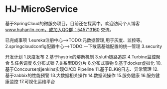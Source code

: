 # HJ-MicroService
基于SpringCloud的微服务项目，目前还在探索中。欢迎访问个人博客 www.huhanlin.com，或加入QQ群：545713160 交流。

已完成事项
1.eureka注册中心-->TODO:元数据管理,用于灰度、监控等。
2.springcloudconfig配置中心-->TODO:一下散落基础配置的统一管理
3.security

开发计划
1.灰度发布
2.基于hystrix的熔断机制
3.sluth链路追踪
4.Turbine监控聚合
5.任务调度
6.分布式锁
7.关系型DB分片
8.分布式事物
9.基于docker虚拟化
10.基于Concourse或jenkins实现CI/CD Pipeline
11.基于ELK的日志、异常管理
12.基于zabbix的性能预警
13.大数据相关操作
14.数据流操作
15.服务健康
16.服务健康监控
17.可视化运维平台
